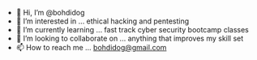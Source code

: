 - 👋 Hi, I’m @bohdidog
- 👀 I’m interested in ... ethical hacking and pentesting
- 🌱 I’m currently learning ... fast track cyber security bootcamp classes
- 💞️ I’m looking to collaborate on ... anything that improves my skill set
- 📫 How to reach me ... bohdidog@gmail.com

<!---
bohdidog/bohdidog is a ✨ special ✨ repository because its `README.md` (this file) appears on your GitHub profile.
You can click the Preview link to take a look at your changes.
--->
